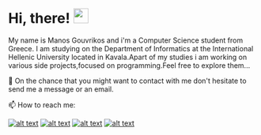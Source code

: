 

<!--instagram-icon-->
[1.1]: https://upload-icon.s3.us-east-2.amazonaws.com/uploads/icons/png/20087062091556105709-32.png (Instagram)
<!--facebook-icon-->
[2.1]: https://upload-icon.s3.us-east-2.amazonaws.com/uploads/icons/png/7407886901556105704-32.png (Facebook)
<!--telegram-icon-->
[3.1]: https://upload-icon.s3.us-east-2.amazonaws.com/uploads/icons/png/1766858341556105723-32.png (Telegram)
<!--gmail-icon-->
[4.1]: https://upload-icon.s3.us-east-2.amazonaws.com/uploads/icons/png/9643300931556105707-32.png (Gmail)






[1]: https://www.instagram.com/manos_gouv/
[2]: https://www.facebook.com/manos.gouvrikos/
[3]: https://t.me/Manosgou
[4]: mailto:manolisgouvrikos@gmail.com




# Hi, there! <img src="https://raw.githubusercontent.com/MartinHeinz/MartinHeinz/master/wave.gif" width="30px">


My name is Manos Gouvrikos and i'm a Computer Science student from Greece. I am studying on the Department of Informatics at the International Hellenic University located in Kavala.Apart of my studies i am  working on various side projects,focused on programming.Feel free to explore them...

💬 On the chance that you might want to contact with me don't hesitate to send me a message or an email.

📫 How to reach me:

[![alt text][1.1]][1]
[![alt text][2.1]][2]
[![alt text][3.1]][3]
[![alt text][4.1]][4]





